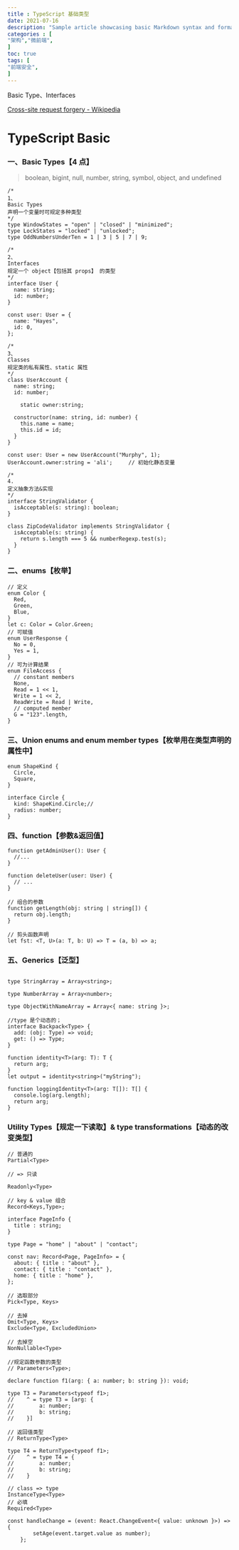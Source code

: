 ```yaml
---
title : TypeScript 基础类型
date: 2021-07-16
description: "Sample article showcasing basic Markdown syntax and formatting for HTML elements."
categories : [                              
"架构","微前端",
]
toc: true
tags: [
"前端安全",
]
---
```


Basic Type、Interfaces

 <!--more-->
[Cross-site request forgery - Wikipedia](https://en.wikipedia.org/wiki/Cross-site_request_forgery)

# TypeScript Basic

### 一、Basic Types【4 点】

> boolean, bigint, null, number, string, symbol, object, and undefined

```tsx
/*
1、       
Basic Types   
声明一个变量时可规定多种类型   
*/
type WindowStates = "open" | "closed" | "minimized";
type LockStates = "locked" | "unlocked";
type OddNumbersUnderTen = 1 | 3 | 5 | 7 | 9;

/*
2、      
Interfaces
规定一个 object【包括其 props】 的类型
*/
interface User {
  name: string;
  id: number;
}

const user: User = {
  name: "Hayes",
  id: 0,
};
	
/*
3、
Classes        
规定类的私有属性、static 属性
*/
class UserAccount {
  name: string;
  id: number;

	static owner:string;

  constructor(name: string, id: number) {
    this.name = name;
    this.id = id;
  }
}

const user: User = new UserAccount("Murphy", 1);
UserAccount.owner:string = 'ali';     // 初始化静态变量

/*
4.
定义抽象方法&实现
*/
interface StringValidator {
  isAcceptable(s: string): boolean;
}

class ZipCodeValidator implements StringValidator {
  isAcceptable(s: string) {
    return s.length === 5 && numberRegexp.test(s);
  }
}
```

### 二、enums【枚举】

```tsx
// 定义
enum Color {
  Red,
  Green,
  Blue,
}
let c: Color = Color.Green;
// 可赋值
enum UserResponse {
  No = 0,
  Yes = 1,
}
// 可为计算结果
enum FileAccess {
  // constant members
  None,
  Read = 1 << 1,
  Write = 1 << 2,
  ReadWrite = Read | Write,
  // computed member
  G = "123".length,
}
```

### 三、Union enums and enum member types【枚举用在类型声明的属性中】

```tsx
enum ShapeKind {
  Circle,
  Square,
}

interface Circle {
  kind: ShapeKind.Circle;// 
  radius: number;
}
```

### 四、function【参数&返回值】

```tsx
function getAdminUser(): User {
  //...
}

function deleteUser(user: User) {
  // ...
}

// 组合的参数
function getLength(obj: string | string[]) {
  return obj.length;
}

// 剪头函数声明
let fst: <T, U>(a: T, b: U) => T = (a, b) => a;
```

### 五、Generics【泛型】

```tsx

type StringArray = Array<string>;

type NumberArray = Array<number>;

type ObjectWithNameArray = Array<{ name: string }>;

//type 是个动态的；
interface Backpack<Type> {
  add: (obj: Type) => void;
  get: () => Type;
}

function identity<T>(arg: T): T {
  return arg;
}
let output = identity<string>("myString");

function loggingIdentity<T>(arg: T[]): T[] {
  console.log(arg.length);
  return arg;
}
```

### Utility Types【规定一下读取】& type transformations【动态的改变类型】

```tsx
// 普通的
Partial<Type>

// => 只读

Readonly<Type>

// key & value 组合
Record<Keys,Type>;

interface PageInfo {
  title : string;
}

type Page = "home" | "about" | "contact";

const nav: Record<Page, PageInfo> = {
  about: { title : "about" },
  contact: { title : "contact" },
  home: { title : "home" },
};

// 选取部分
Pick<Type, Keys>

// 去掉
Omit<Type, Keys>
Exclude<Type, ExcludedUnion>

// 去掉空
NonNullable<Type>
```

```tsx
//规定函数参数的类型
// Parameters<Type>;

declare function f1(arg: { a: number; b: string }): void;

type T3 = Parameters<typeof f1>;
//    ^ = type T3 = [arg: {
//        a: number;
//        b: string;
//    }]

// 返回值类型
// ReturnType<Type>

type T4 = ReturnType<typeof f1>;
//    ^ = type T4 = {
//        a: number;
//        b: string;
//    }
```

```tsx
// class => type
InstanceType<Type>
// 必填
Required<Type>
```

```tsx
const handleChange = (event: React.ChangeEvent<{ value: unknown }>) => {
        setAge(event.target.value as number);
    };
```
